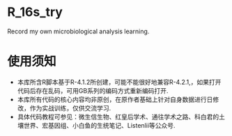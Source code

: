 # R_16s_try
Record my own microbiological analysis learning.
# 使用须知
- 本库所含R脚本基于R-4.1.2所创建，可能不能很好地兼容R-4.2.1,，如果打开代码后存在乱码，可用GB系列的编码方式重新编码打开.
- 本库所有代码的核心内容均非原创，在原作者基础上针对自身数据进行日修改，作为实战训练，仅供交流学习.
- 具体代码教程可参见：微生信生物、红皇后学术、通往学术之路、科白君的土壤世界、宏基因组、小白鱼的生统笔记、Listenlii等公众号.
